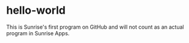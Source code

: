 # hello-world
This is Sunrise's first program on GitHub and will not count as an actual program in Sunrise Apps. 
